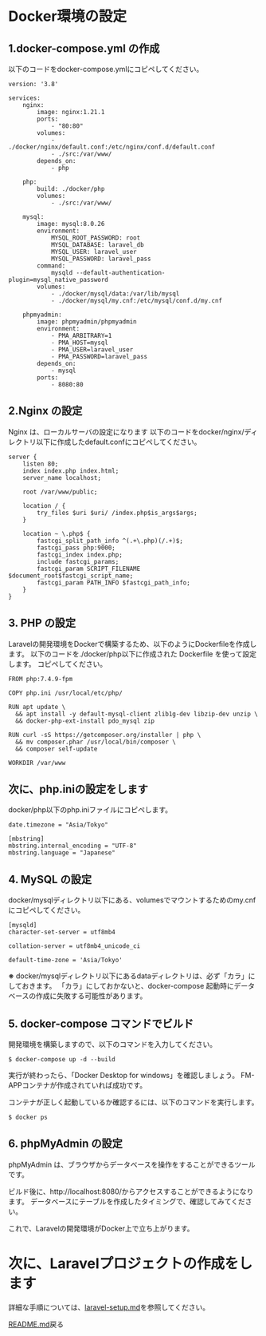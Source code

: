 # Docker環境の設定

## 1.docker-compose.yml の作成

以下のコードをdocker-compose.ymlにコピペしてください。

```
version: '3.8'

services:
    nginx:
        image: nginx:1.21.1
        ports:
            - "80:80"
        volumes:
            - ./docker/nginx/default.conf:/etc/nginx/conf.d/default.conf
            - ./src:/var/www/
        depends_on:
            - php

    php:
        build: ./docker/php
        volumes:
            - ./src:/var/www/

    mysql:
        image: mysql:8.0.26
        environment:
            MYSQL_ROOT_PASSWORD: root
            MYSQL_DATABASE: laravel_db
            MYSQL_USER: laravel_user
            MYSQL_PASSWORD: laravel_pass
        command:
            mysqld --default-authentication-plugin=mysql_native_password
        volumes:
            - ./docker/mysql/data:/var/lib/mysql
            - ./docker/mysql/my.cnf:/etc/mysql/conf.d/my.cnf

    phpmyadmin:
        image: phpmyadmin/phpmyadmin
        environment:
            - PMA_ARBITRARY=1
            - PMA_HOST=mysql
            - PMA_USER=laravel_user
            - PMA_PASSWORD=laravel_pass
        depends_on:
            - mysql
        ports:
            - 8080:80
```


## 2.Nginx の設定

Nginx は、ローカルサーバの設定になります
以下のコードをdocker/nginx/ディレクトリ以下に作成したdefault.confにコピペしてください。

```
server {
    listen 80;
    index index.php index.html;
    server_name localhost;

    root /var/www/public;

    location / {
        try_files $uri $uri/ /index.php$is_args$args;
    }

    location ~ \.php$ {
        fastcgi_split_path_info ^(.+\.php)(/.+)$;
        fastcgi_pass php:9000;
        fastcgi_index index.php;
        include fastcgi_params;
        fastcgi_param SCRIPT_FILENAME $document_root$fastcgi_script_name;
        fastcgi_param PATH_INFO $fastcgi_path_info;
    }
}
```


## 3. PHP の設定

Laravelの開発環境をDockerで構築するため、以下のようにDockerfileを作成します。
以下のコードを./docker/php以下に作成された Dockerfile を使って設定します。
コピペしてください。

```
FROM php:7.4.9-fpm

COPY php.ini /usr/local/etc/php/

RUN apt update \
  && apt install -y default-mysql-client zlib1g-dev libzip-dev unzip \
  && docker-php-ext-install pdo_mysql zip

RUN curl -sS https://getcomposer.org/installer | php \
  && mv composer.phar /usr/local/bin/composer \
  && composer self-update

WORKDIR /var/www
```


## 次に、php.iniの設定をします

docker/php以下のphp.iniファイルにコピペします。

```
date.timezone = "Asia/Tokyo"

[mbstring]
mbstring.internal_encoding = "UTF-8"
mbstring.language = "Japanese"
```

## 4. MySQL の設定

docker/mysqlディレクトリ以下にある、volumesでマウントするためのmy.cnfにコピペしてください。

```
[mysqld]
character-set-server = utf8mb4

collation-server = utf8mb4_unicode_ci

default-time-zone = 'Asia/Tokyo'
```

**※** docker/mysqlディレクトリ以下にあるdataディレクトリは、必ず「カラ」にしておきます。
「カラ」にしておかないと、docker-compose 起動時にデータベースの作成に失敗する可能性があります。


## 5. docker-compose コマンドでビルド

開発環境を構築しますので、以下のコマンドを入力してください。

```
$ docker-compose up -d --build
```

実行が終わったら、「Docker Desktop for windows」を確認しましょう。
FM-APPコンテナが作成されていれば成功です。

コンテナが正しく起動しているか確認するには、以下のコマンドを実行します。

```
$ docker ps
```


## 6. phpMyAdmin の設定

phpMyAdmin は、ブラウザからデータベースを操作をすることができるツールです。

ビルド後に、http://localhost:8080/からアクセスすることができるようになります。
データベースにテーブルを作成したタイミングで、確認してみてください。


これで、Laravelの開発環境がDocker上で立ち上がります。


# 次に、Laravelプロジェクトの作成をします

詳細な手順については、[laravel-setup.md](laravel-setup.md)を参照してください。

[README.md](../README.md)戻る

